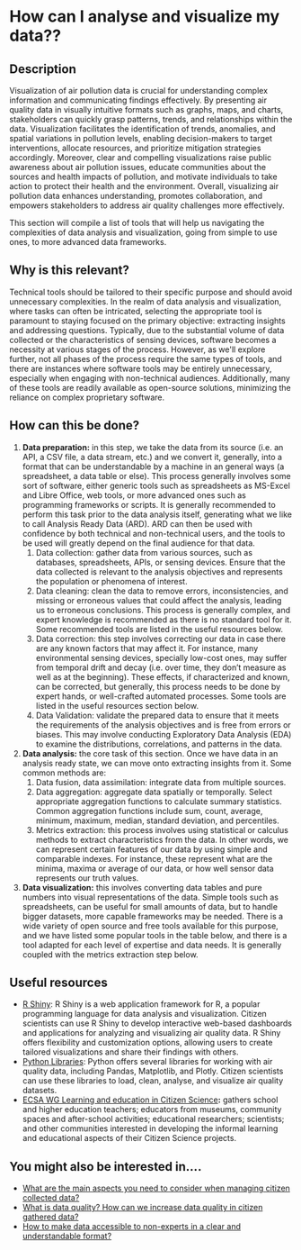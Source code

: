 # How can I analyse and visualize my data??

## Description

Visualization of air pollution data is crucial for understanding complex information and communicating findings effectively. By presenting air quality data in visually intuitive formats such as graphs, maps, and charts, stakeholders can quickly grasp patterns, trends, and relationships within the data. Visualization facilitates the identification of trends, anomalies, and spatial variations in pollution levels, enabling decision-makers to target interventions, allocate resources, and prioritize mitigation strategies accordingly. Moreover, clear and compelling visualizations raise public awareness about air pollution issues, educate communities about the sources and health impacts of pollution, and motivate individuals to take action to protect their health and the environment. Overall, visualizing air pollution data enhances understanding, promotes collaboration, and empowers stakeholders to address air quality challenges more effectively.

This section will compile a list of tools that will help us navigating the complexities of data analysis and visualization, going from simple to use ones, to more advanced data frameworks.

## Why is this relevant?

Technical tools should be tailored to their specific purpose and should avoid unnecessary complexities. In the realm of data analysis and visualization, where tasks can often be intricated, selecting the appropriate tool is paramount to staying focused on the primary objective: extracting insights and addressing questions. Typically, due to the substantial volume of data collected or the characteristics of sensing devices, software becomes a necessity at various stages of the process. However, as we'll explore further, not all phases of the process require the same types of tools, and there are instances where software tools may be entirely unnecessary, especially when engaging with non-technical audiences. Additionally, many of these tools are readily available as open-source solutions, minimizing the reliance on complex proprietary software.

## How can this be done?

1. **Data preparation:** in this step, we take the data from its source (i.e. an API, a CSV file, a data stream, etc.) and we convert it, generally, into a format that can be understandable by a machine in an general ways (a spreadsheet, a data table or else). This process generally involves some sort of software, either generic tools such as spreadsheets as MS-Excel and Libre Office, web tools, or more advanced ones such as programming frameworks or scripts. It is generally recommended to perform this task prior to the data analysis itself, generating what we like to call Analysis Ready Data (ARD). ARD can then be used with confidence by both technical and non-technical users, and the tools to be used will greatly depend on the final audience for that data.
   1. Data collection: gather data from various sources, such as databases, spreadsheets, APIs, or sensing devices. Ensure that the data collected is relevant to the analysis objectives and represents the population or phenomena of interest.
   2. Data cleaning: clean the data to remove errors, inconsistencies, and missing or erroneous values that could affect the analysis, leading us to erroneous conclusions. This process is generally complex, and expert knowledge is recommended as there is no standard tool for it. Some recommended tools are listed in the useful resources below.
   3. Data correction: this step involves correcting our data in case there are any known factors that may affect it. For instance, many environmental sensing devices, specially low-cost ones, may suffer from temporal drift and decay (i.e. over time, they don’t measure as well as at the beginning). These effects, if characterized and known, can be corrected, but generally, this process needs to be done by expert hands, or well-crafted automated processes. Some tools are listed in the useful resources section below.
   4. Data Validation: validate the prepared data to ensure that it meets the requirements of the analysis objectives and is free from errors or biases. This may involve conducting Exploratory Data Analysis (EDA) to examine the distributions, correlations, and patterns in the data.
2. **Data analysis:** the core task of this section. Once we have data in an analysis ready state, we can move onto extracting insights from it. Some common methods are:
   1. Data fusion, data assimilation: integrate data from multiple sources.
   2. Data aggregation: aggregate data spatially or temporally. Select appropriate aggregation functions to calculate summary statistics. Common aggregation functions include sum, count, average, minimum, maximum, median, standard deviation, and percentiles.
   3. Metrics extraction: this process involves using statistical or calculus methods to extract characteristics from the data. In other words, we can represent certain features of our data by using simple and comparable indexes. For instance, these represent what are the minima, maxima or average of our data, or how well sensor data represents our truth values.
3. **Data visualization:** this involves converting data tables and pure numbers into visual representations of the data. Simple tools such as spreadsheets, can be useful for small amounts of data, but to handle bigger datasets, more capable frameworks may be needed. There is a wide variety of open source and free tools available for this purpose, and we have listed some popular tools in the table below, and there is a tool adapted for each level of expertise and data needs. It is generally coupled with the metrics extraction step below.

## Useful resources

* [R Shiny](https://shiny.posit.co/): R Shiny is a web application framework for R, a popular programming language for data analysis and visualization. Citizen scientists can use R Shiny to develop interactive web-based dashboards and applications for analyzing and visualizing air quality data. R Shiny offers flexibility and customization options, allowing users to create tailored visualizations and share their findings with others.
* [Python Libraries](https://www.python.org/): Python offers several libraries for working with air quality data, including Pandas, Matplotlib, and Plotly. Citizen scientists can use these libraries to load, clean, analyse, and visualize air quality datasets.
* [ECSA WG Learning and education in Citizen Science](https://sites.google.com/view/citizen-science-education/home)**:** gathers school and higher education teachers; educators from museums, community spaces and after-school activities; educational researchers; scientists; and other communities interested in developing the informal learning and educational aspects of their Citizen Science projects.

## You might also be interested in….

* [What are the main aspects you need to consider when managing citizen collected data?](broken-reference)
* [What is data quality? How can we increase data quality in citizen gathered data?](broken-reference)
* [How to make data accessible to non-experts in a clear and understandable format?](broken-reference)
